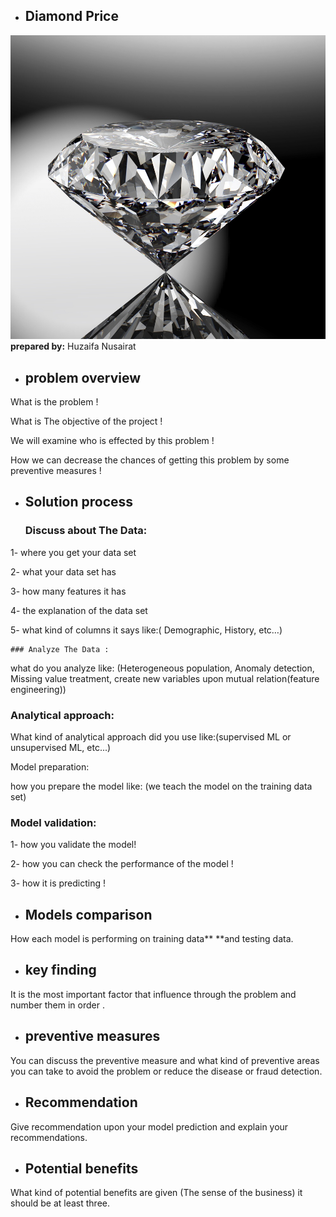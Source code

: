 - ## Diamond Price
![alt text](https://github.com/Huzaifa-Nusairat/Diamonds-Price/blob/master/Images/diamond-background.jpg?raw=true)
**prepared by:** Huzaifa Nusairat

- ## problem overview

What is the problem !

What is The objective of the project !

We will examine who is effected by this problem !

How we can decrease the chances of getting this problem by some
preventive measures !

- ## Solution process

    ### Discuss about The Data:

 1- where you get your data set

2- what your data set has

3- how many features it has

4- the explanation of the data set

5- what kind of columns it says like:( Demographic, History, etc…)

    ### Analyze The Data :

what do you analyze like: (Heterogeneous population, Anomaly detection,
Missing value treatment, create new variables upon mutual
relation(feature engineering))

   ### Analytical approach:

What kind of analytical approach did you use like:(supervised ML or
unsupervised ML, etc...)

Model preparation:

how you prepare the model like: (we teach the model on the training data
set)

   ### Model validation:

1- how you validate the model!

2- how you can check the performance of the model !

3- how it is predicting !

- ## Models comparison

How each model is performing on training data** **and testing data.

- ## key finding

It is the most important factor that influence through the problem and
number them in order .

- ## preventive measures

You can discuss the preventive measure and what kind of preventive areas
you can take to avoid the problem or reduce the disease or fraud
detection.

- ## Recommendation

Give recommendation upon your model prediction and explain your
recommendations.

- ## Potential benefits

What kind of potential benefits are given (The sense of the business) it
should be at least three.
